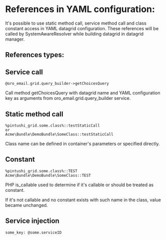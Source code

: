 References in YAML configuration:
================================

It's possible to use static method call, service method call and class constant access in YAML datagrid configuration.
These references will be called by SystemAwareResolver while building datagrid in datagrid manager.

References types:
-----------------

Service call
-----------------
```
@oro_email.grid.query_builder->getChoicesQuery
```
Call method getChoicesQuery with datagrid name and YAML configuration key as arguments from oro_email.grid.query_builder service.

Static method call
------------------
```
%pintushi_grid.some.class%::testStaticCall
or
Acme\Bundle\DemoBundle\SomeClass::testStaticCall
```
Class name can be defined in container's parameters or specified directly.

Constant
--------
```
%pintushi_grid.some.class%::TEST
Acme\Bundle\DemoBundle\SomeClass::TEST
```
PHP is_callable used to determine if it's callable or should be treated as constant.

If it's not callable and no constant exists with such name in the class, value became unchanged.

Service injection
-----------------
```
some_key: @some.serviceID
```
